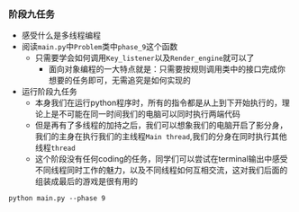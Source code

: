 ### 阶段九任务
* 感受什么是多线程编程
* 阅读`main.py`中`Problem`类中`phase_9`这个函数
  * 只需要学会如何调用`Key_listener`以及`Render_engine`就可以了
    * 面向对象编程的一大特点就是：只需要按规则调用类中的接口完成你想要的任务即可，无需追究是如何实现的
* 运行阶段九任务
  * 本身我们在运行python程序时，所有的指令都是从上到下开始执行的，理论上是不可能在同一时间我们的电脑可以同时执行两端代码
  * 但是再有了多线程的加持之后，我们可以想象我们的电脑开启了影分身，我们的主身在执行我们的主线程`Main thread`,我们的分身在同时执行其他线程`thread`
  * 这个阶段没有任何coding的任务，同学们可以尝试在terminal输出中感受不同线程同时工作的魅力，以及不同线程如何互相交流，这对我们后面的组装成最后的游戏是很有用的
```{bash}
python main.py --phase 9
```